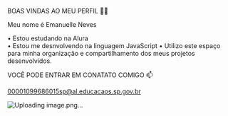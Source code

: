 BOAS VINDAS AO MEU PERFIL 💜💜               

Meu nome é Emanuelle Neves                    

• Estou estudando na Alura                                                                          
• Estou me desnvolvendo na linguagem JavaScript
• Utilizo este espaço para minha organização e compartilhamento dos meus projetos desenvolvidos.

VOCÊ PODE ENTRAR EM CONATATO COMIGO  📫

  00001099686015sp@al.educacaos.sp.gov.br

  
![Uploading image.png…]()

